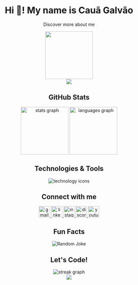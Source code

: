 <h1 align="center">Hi 👋! My name is Cauã Galvão</h1>

<p align="center">Discover more about me</p>

<div align="center">
  <img height="150" src="https://media0.giphy.com/media/bGgsc5mWoryfgKBx1u/200w.gif?cid=6c09b952exxgi9kwdiv994m03t12c1wmhhxqcygfx9d3b1gd&ep=v1_gifs_search&rid=200w.gif&ct=g" />
</div>

<div align="center">
  <img src="https://capsule-render.vercel.app/api?type=waving&color=gradient&height=100&section=header&text=Welcome!&fontSize=40&fontAlign=50&animation=fadeIn"/>
</div>

<h2 align="center">GitHub Stats</h2>

<div align="center">
  <img src="https://github-readme-stats.vercel.app/api?username=Cauagalvao30900&hide_title=false&hide_rank=false&show_icons=true&include_all_commits=true&count_private=true&disable_animations=false&theme=material-palenight&locale=pt-br&hide_border=false" height="150" alt="stats graph" />
  <img src="https://github-readme-stats.vercel.app/api/top-langs?username=Cauagalvao30900&locale=pt-br&hide_title=false&layout=compact&card_width=320&langs_count=5&theme=shades-of-purple&hide_border=false" height="150" alt="languages graph" />
</div>

<h2 align="center">Technologies & Tools</h2>

<div align="center">
  <img src="https://skillicons.dev/icons?i=bootstrap,react,js,python,php,nodejs,html,css,mysql,firebase,git,github,vscode" alt="technology icons" />
</div>

<h2 align="center">Connect with me</h2>

<div align="center">
  <a href="https://mail.google.com/mail/u/1/#inbox" target="_blank">
    <img src="https://img.shields.io/static/v1?message=Gmail&logo=gmail&label=&color=D14836&logoColor=white&labelColor=&style=for-the-badge" height="35" alt="gmail logo" />
  </a>
  <a href="https://br.linkedin.com/in/cau%C3%A3-galv%C3%A3o-690423254" target="_blank">
    <img src="https://img.shields.io/static/v1?message=LinkedIn&logo=linkedin&label=&color=0077B5&logoColor=white&labelColor=&style=for-the-badge" height="35" alt="linkedin logo" />
  </a>
  <a href="https://www.instagram.com/eugalvao._/" target="_blank">
    <img src="https://img.shields.io/static/v1?message=Instagram&logo=instagram&label=&color=E4405F&logoColor=white&labelColor=&style=for-the-badge" height="35" alt="instagram logo" />
  </a>
  <a href="https://discord.com" target="_blank">
    <img src="https://img.shields.io/static/v1?message=Discord&logo=discord&label=&color=7289DA&logoColor=white&labelColor=&style=for-the-badge" height="35" alt="discord logo" />
  </a>
  <a href="https://youtube.com" target="_blank">
    <img src="https://img.shields.io/static/v1?message=Youtube&logo=youtube&label=&color=FF0000&logoColor=white&labelColor=&style=for-the-badge" height="35" alt="youtube logo" />
  </a>
</div>

<h2 align="center">Fun Facts</h2>

<div align="center">
  <img src="https://readme-jokes.vercel.app/api" alt="Random Joke" />
</div>

<h2 align="center">Let's Code!</h2>

<div align="center">
  <img src="https://github-readme-streak-stats.herokuapp.com/?user=Cauagalvao30900&theme=highcontrast&locale=pt-br&date_format=j%20M%5B%20Y%5D" alt="streak graph" />
</div>

<div align="center">
  <img src="https://capsule-render.vercel.app/api?type=waving&color=gradient&height=100&section=footer"/>
</div>

